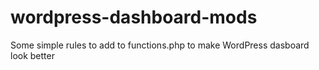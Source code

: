 # wordpress-dashboard-mods
Some simple rules to add to functions.php to make WordPress dasboard look better
